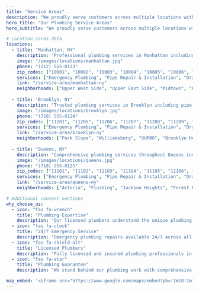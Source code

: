 ```yaml
---
title: "Service Areas"
description: "We proudly serve customers across multiple locations with professional plumbing services including emergency repairs, installations, drain cleaning, and more."
hero_title: "Our Plumbing Service Areas"
hero_subtitle: "We proudly serve customers across multiple locations with our professional plumbing services. Find your area and discover our local plumbing expertise."

# Location cards data
locations:
  - title: "Manhattan, NY"
    description: "Professional plumbing services in Manhattan including emergency repairs, installations, and maintenance. Serving all Manhattan neighborhoods with 24/7 emergency plumbing service."
    image: "/images/locations/manhattan.jpg"  
    phone: "(212) 555-0123"
    zip_codes: ["10001", "10002", "10003", "10004", "10005", "10006", "10007", "10008", "10009", "10010"]
    services: ["Emergency Plumbing", "Pipe Repair & Installation", "Drain Cleaning", "Water Heater Service", "Bathroom Plumbing", "Kitchen Plumbing"]
    link: "/service-area/manhattan-ny"
    neighborhoods: ["Upper West Side", "Upper East Side", "Midtown", "Financial District", "Greenwich Village", "SoHo"]
    
  - title: "Brooklyn, NY"
    description: "Trusted plumbing services in Brooklyn including pipe repairs, drain cleaning, and plumbing installations. Serving all Brooklyn neighborhoods with pride."
    image: "/images/locations/brooklyn.jpg"
    phone: "(718) 555-0124"
    zip_codes: ["11201", "11205", "11206", "11207", "11208", "11209", "11210", "11211", "11212", "11213"]
    services: ["Emergency Plumbing", "Pipe Repair & Installation", "Drain Cleaning", "Water Heater Service", "Bathroom Plumbing", "Kitchen Plumbing"]
    link: "/service-area/brooklyn-ny"
    neighborhoods: ["Park Slope", "Williamsburg", "DUMBO", "Brooklyn Heights", "Fort Greene", "Prospect Heights"]
    
  - title: "Queens, NY" 
    description: "Comprehensive plumbing services throughout Queens including emergency repairs, installations, and maintenance for residential and commercial properties."
    image: "/images/locations/queens.jpg"
    phone: "(718) 555-0125"
    zip_codes: ["11101", "11102", "11103", "11104", "11105", "11106", "11354", "11355", "11356", "11357"]
    services: ["Emergency Plumbing", "Pipe Repair & Installation", "Drain Cleaning", "Water Heater Service", "Bathroom Plumbing", "Kitchen Plumbing"]
    link: "/service-area/queens-ny"
    neighborhoods: ["Astoria", "Flushing", "Jackson Heights", "Forest Hills", "Jamaica", "Bayside"]

# Additional content sections
why_choose_us:
  - icon: "fas fa-wrench"
    title: "Plumbing Expertise"
    description: "Our licensed plumbers understand the unique plumbing needs of each area we serve"
  - icon: "fas fa-clock"
    title: "24/7 Emergency Service"
    description: "Emergency plumbing repairs available 24/7 across all service areas"
  - icon: "fas fa-shield-alt"
    title: "Licensed Plumbers"
    description: "Fully licensed and insured plumbing professionals in every location"
  - icon: "fas fa-star"
    title: "Plumbing Guarantee"
    description: "We stand behind our plumbing work with comprehensive warranties"

map_embed: '<iframe src="https://www.google.com/maps/embed?pb=!1m18!1m12!1m3!1d387191.0361812834!2d-74.30932777405927!3d40.69753994392284!2m3!1f0!2f0!3f0!3m2!1i1024!2i768!4f13.1!3m3!1m2!1s0x89c24fa5d33f083b%3A0xc80b8f06e177fe62!2sNew%20York%2C%20NY!5e0!3m2!1sen!2sus!4v1234567890" width="100%" height="400" style="border:0;" allowfullscreen="" loading="lazy" referrerpolicy="no-referrer-when-downgrade"></iframe>'
---
```

